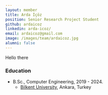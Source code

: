 ```yaml
---
layout: member
title: Arda İçöz
position: Senior Research Project Student
github: ardaicoz
linkedin: arda-icoz/
email: ardaicoz@gmail.com
image: /images/team/ardaicoz.jpg
alumni: false
---
```


Hello there

### Education

- B.Sc., Computer Engineering, 2019 - 2024.
  - [Bilkent University](http://www.cs.bilkent.edu.tr/), Ankara, Turkey
